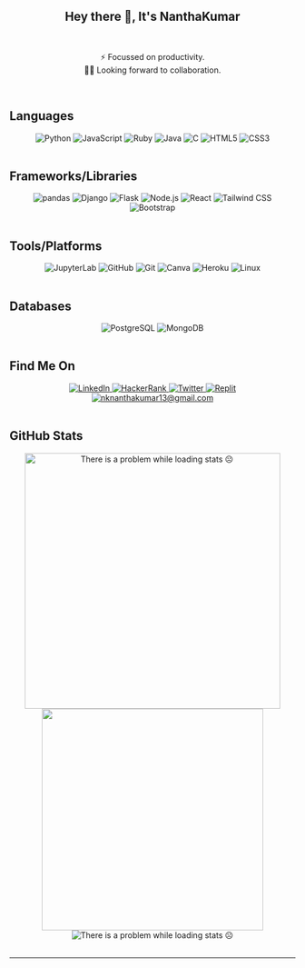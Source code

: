 <h2 align="center">Hey there 👋, It's NanthaKumar</h2>  

<br>

<div align="center">


⚡️ Focussed on productivity.  
🤝🏻 Looking forward to collaboration.   

</div>

<br>

## Languages

<div align="center">
    <img src="https://img.shields.io/static/v1?label=&message=python&color=242424&style=for-the-badge&logo=python" alt="Python"/>
    <img src="https://img.shields.io/static/v1?label=&message=javascript&color=242424&style=for-the-badge&logo=JavaScript" alt="JavaScript"/>
    <img src="https://img.shields.io/static/v1?label=&message=ruby&color=242424&style=for-the-badge&logo=Ruby" alt="Ruby"/>
    <img src="https://img.shields.io/static/v1?label=&message=java&color=242424&style=for-the-badge&logo=java" alt="Java"/>
    <img src="https://img.shields.io/static/v1?label=&message=c&color=242424&style=for-the-badge&logo=c" alt="C"/>
    <img src="https://img.shields.io/static/v1?label=&message=html5&color=242424&style=for-the-badge&logo=HTML5" alt="HTML5"/>
    <img src="https://img.shields.io/static/v1?label=&message=css3&color=242424&style=for-the-badge&logo=CSS3" alt="CSS3"/>
</div>

<br>

## Frameworks/Libraries

<div align="center">
    <img src="https://img.shields.io/static/v1?label=&message=pandas&color=242424&style=for-the-badge&logo=pandas" alt="pandas"/>
    <img src="https://img.shields.io/static/v1?label=&message=Django&color=242424&style=for-the-badge&logo=Django" alt="Django"/>
    <img src="https://img.shields.io/static/v1?label=&message=Flask&color=242424&style=for-the-badge&logo=Flask" alt="Flask"/>
    <img src="https://img.shields.io/static/v1?label=&message=Node.js&color=242424&style=for-the-badge&logo=Node.js" alt="Node.js"/>
    <img src="https://img.shields.io/static/v1?label=&message=React&color=242424&style=for-the-badge&logo=React" alt="React"/>
    <img src="https://img.shields.io/static/v1?label=&message=Tailwind CSS&color=242424&style=for-the-badge&logo=Tailwind CSS" alt="Tailwind CSS"/>
    <img src="https://img.shields.io/static/v1?label=&message=Bootstrap&color=242424&style=for-the-badge&logo=Bootstrap" alt="Bootstrap"/>
</div>

<br>

## Tools/Platforms

<div align="center">
    <img src="https://img.shields.io/static/v1?label=&message=jupyterlab&color=242424&style=for-the-badge&logo=jupyter&logoColor=white" alt="JupyterLab"/>
    <img src="https://img.shields.io/static/v1?label=&message=github&color=242424&style=for-the-badge&logo=github&logoColor=white" alt="GitHub"/>
    <img src="https://img.shields.io/static/v1?label=&message=git&color=242424&style=for-the-badge&logo=git&logoColor=white" alt="Git"/>
    <img src="https://img.shields.io/static/v1?label=&message=canva&color=242424&style=for-the-badge&logo=canva&logoColor=white" alt="Canva"/>
    <img src="https://img.shields.io/static/v1?label=&message=Heroku&color=242424&style=for-the-badge&logo=Heroku" alt="Heroku"/>
    <img src="https://img.shields.io/static/v1?label=&message=linux&color=242424&style=for-the-badge&logo=linux&logoColor=white" alt="Linux"/>    
</div>

<br>

## Databases

<div align="center">
    <img src="https://img.shields.io/static/v1?label=&message=PostgreSQL&color=242424&style=for-the-badge&logo=PostgreSQL" alt="PostgreSQL"/>
    <img src="https://img.shields.io/static/v1?label=&message=MongoDB&color=242424&style=for-the-badge&logo=MongoDB" alt="MongoDB"/>
</div>

<br>

## Find Me On

<div align="center">
    <a href="https://www.linkedin.com/in/nanthakumar13/" title="LinkedIn Profile">
        <img src="https://img.shields.io/static/v1?label=&message=linkedin&color=242424&style=for-the-badge&logo=linkedin&logoColor=white" alt="LinkedIn"/>
    </a>
    <a href="https://www.hackerrank.com/nknantha" title="HackerRank Profile">
        <img src="https://img.shields.io/static/v1?label=&message=hackerrank&color=242424&style=for-the-badge&logo=hackerrank&logoColor=black" alt="HackerRank"/>
    </a>
    <a href="https://twitter.com/nknantha13" title="Twitter Profile">
        <img src="https://img.shields.io/static/v1?label=&message=twitter&color=242424&style=for-the-badge&logo=twitter&logoColor=white" alt="Twitter"/>
    </a>
    <a href="https://replit.com/@nknantha/" title="Replit Profile">
        <img src="https://img.shields.io/static/v1?label=&message=Replit&color=242424&style=for-the-badge&logo=Replit&logoColor=white" alt="Replit"/>
    </a>
    <br>
    <a href="mailto:nknanthakumar13@gmail.com" title="Mail">
        <img src="https://img.shields.io/static/v1?label=&message=mail&color=242424&style=for-the-badge&logo=gmail&logoColor=white" alt="nknanthakumar13@gmail.com"/>
    </a>
</div>

<br>

## GitHub Stats

<div align="center">
    <img width="450" src="https://github-readme-stats.vercel.app/api?username=nknantha&count_private=true&show_icons=true&include_all_commits=true&hide=stars&theme=tokyonight" alt="There is a problem while loading stats ☹️"/>
    <img width="390" src="https://github-readme-streak-stats.herokuapp.com?user=nknantha&theme=tokyonight"/>
    <br>
    <img src="https://github-readme-stats.vercel.app/api/top-langs/?username=nknantha&layout=compact&theme=tokyonight" alt="There is a problem while loading stats ☹️"/>
</div>

<br>

<!-- ## Repo's

<div align="center">
    <a href="https://github.com/nknantha/BlackJack" title="nknantha/BlackJack">
        <img src="https://github-readme-stats.vercel.app/api/pin/?username=nknantha&repo=BlackJack&show_owner=true&show_icons=true&theme=tokyonight" alt="nknantha/BlackJack">
    </a>
</div> -->

---
